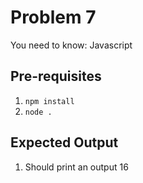 # Problem 7
You need to know: Javascript

## Pre-requisites
1. `npm install`
1. `node .`

## Expected Output
1. Should print an output 16

